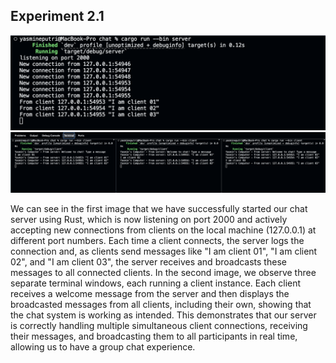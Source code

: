 ## Experiment 2.1
![Server](img/server_base.png)
![Three Clients](img/clients_base.png)

We can see in the first image that we have successfully started our chat server using Rust, which is now listening on port 2000 and actively accepting new connections from clients on the local machine (127.0.0.1) at different port numbers. Each time a client connects, the server logs the connection and, as clients send messages like "I am client 01", "I am client 02", and "I am client 03", the server receives and broadcasts these messages to all connected clients. In the second image, we observe three separate terminal windows, each running a client instance. Each client receives a welcome message from the server and then displays the broadcasted messages from all clients, including their own, showing that the chat system is working as intended. This demonstrates that our server is correctly handling multiple simultaneous client connections, receiving their messages, and broadcasting them to all participants in real time, allowing us to have a group chat experience.

